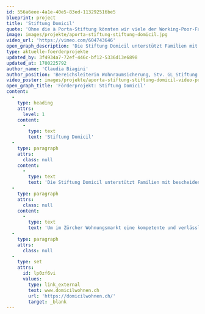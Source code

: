 ```yaml
---
id: 556a6eee-4a1e-40e5-83ed-113292516be5
blueprint: project
title: 'Stiftung Domicil'
quote: 'Ohne die à Porta-Stiftung könnten wir viele der Working-Poor-Familien gar nicht unterstützen.'
image: images/projekte/aporta-stiftung-stiftung-domicil.jpg
video_url: 'https://vimeo.com/604743646'
open_graph_description: 'Die Stiftung Domicil unterstützt Familien mit bescheidenem Budget bei der Suche einer guten und bezahlbaren Wohnung in Zürich und hilft ihren Mieterinnen und Mietern auf eine sensible Art bei allen Problemen, die beim Zusammenleben in einer Hausgemeinschaft auftauchen können. Das Ziel der Stiftung ist es, die Wohnsituation der Betroffenen langfristig zu sichern.'
type: aktuelle-foerderprojekte
updated_by: 3f4934a7-72ef-446c-bf12-5336d13e6898
updated_at: 1700225792
author_name: 'Claudia Biagini'
author_position: 'Bereichsleiterin Wohnraumsicherung, Stv. GL Stiftung Domicil'
video_poster: images/projekte/aporta-stiftung-stiftung-domicil-video-poster.jpg
open_graph_title: 'Förderprojekt: Stiftung Domicil'
content:
  -
    type: heading
    attrs:
      level: 1
    content:
      -
        type: text
        text: 'Stiftung Domicil'
  -
    type: paragraph
    attrs:
      class: null
    content:
      -
        type: text
        text: 'Die Stiftung Domicil unterstützt Familien mit bescheidenem Budget bei der Suche einer guten und bezahlbaren Wohnung in Zürich und hilft ihren Mieterinnen und Mietern auf eine sensible Art bei allen Problemen, die beim Zusammenleben in einer Hausgemeinschaft auftauchen können. Das Ziel der Stiftung ist es, die Wohnsituation der Betroffenen langfristig zu sichern.'
  -
    type: paragraph
    attrs:
      class: null
    content:
      -
        type: text
        text: 'Um im Zürcher Wohnungsmarkt eine kompetente und verlässliche Partnerin zu sein, muss sich Domicil in puncto IT-Lösungen und Infrastruktur fit halten. Dank der Unterstützung der Dr. Stephan à Porta-Stiftung hat die Stiftung in den letzten Jahren schon viele wichtige Schritte in die Zukunft gemeistert.'
  -
    type: paragraph
    attrs:
      class: null
  -
    type: set
    attrs:
      id: lp0zf6vi
      values:
        type: link_external
        text: www.domicilwohnen.ch
        url: 'https://domicilwohnen.ch/'
        target: _blank
---
```

